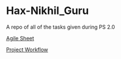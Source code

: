 # Hax-Nikhil_Guru
A repo of all of the tasks given during PS 2.0

[Agile Sheet](https://docs.google.com/spreadsheets/d/17IS2GWF_TxRLZumieESeuzwDCGapmvzBVbe4Yfusrd0/edit#gid=0)

[Project Workflow](https://docs.google.com/spreadsheets/d/1AsF6pf9O4cv8iL51QcJ__xM78nUPKFFQvl8FpHCte5c/edit?usp=sharing)
